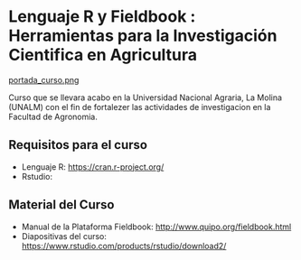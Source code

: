 # Lenguaje R y Fieldbook : Herramientas para la Investigación Cientifica en Agricultura

[portada_curso.png](https://postimg.org/image/b2a4pz6jt/)


Curso que se llevara acabo en la Universidad Nacional Agraria, La Molina (UNALM) con el fin de fortalezer las actividades de investigacion en la Facultad de Agronomia.


## Requisitos para el curso

- Lenguaje R: https://cran.r-project.org/
- Rstudio: 


## Material del Curso

- Manual de la Plataforma Fieldbook: http://www.quipo.org/fieldbook.html
- Diapositivas del curso: https://www.rstudio.com/products/rstudio/download2/




